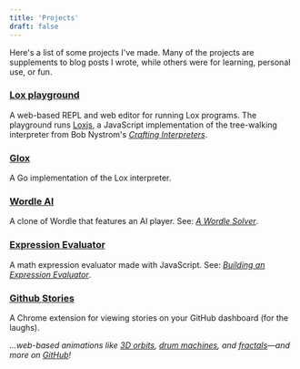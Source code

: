 ```yaml
---
title: 'Projects'
draft: false
---
```


Here's a list of some projects I've made. Many of the projects are supplements to blog posts I wrote, while others were for learning, personal use, or fun.

### [Lox playground](https://chidiwilliams.github.io/lox-playground/)

A web-based REPL and web editor for running Lox programs. The playground runs [Loxjs](#loxjs), a JavaScript implementation of the tree-walking interpreter from Bob Nystrom's [_Crafting Interpreters_](https://craftinginterpreters.com/).

### [Glox](https://github.com/chidiwilliams/glox)

A Go implementation of the Lox interpreter.

### [Wordle AI](https://chidiwilliams.github.io/wordle/)

A clone of Wordle that features an AI player. See: [_A Wordle Solver_](https://chidiwilliams.com/post/a-wordle-solver/).

### [Expression Evaluator](https://chidiwilliams.github.io/expression-evaluator/)

A math expression evaluator made with JavaScript. See: [_Building an Expression Evaluator_](https://chidiwilliams.com/post/evaluator/).

### [Github Stories](https://github.com/chidiwilliams/github-stories)

A Chrome extension for viewing stories on your GitHub dashboard (for the laughs).

_...web-based animations like [3D orbits](https://chidiwilliams.github.io/3d-orbit-simulation/), [drum machines](https://chidiwilliams.github.io/3d-drum-machine), and [fractals](https://chidiwilliams.github.io/sierpinski-hexagon/)—and more on [GitHub](https://github.com/chidiwilliams)!_
